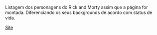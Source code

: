 Listagem dos personagens do Rick and Morty assim que a página for montada. Diferenciando os seus backgrounds de acordo com status de vida.


<a href="https://rick-and-morty-rho-seven.vercel.app/">Site</a>

